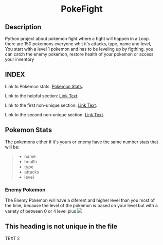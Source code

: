 <h1 align=center>PokeFight</h1>

## Description
Python project about pokemon fight where a fight will happen in a Loop.
there are 150 pokemons everyone whit it's attacks, type, name and level, You start with a level 1 pokemon and has to be leveling up by figthing,
you can catch the enemy pokemon, restore health of your pokemon or access your inventory

## INDEX
Link to Pokemon stats: [Pokemon Stats](#pokemon-stats).

Link to the helpful section: [Link Text](#thisll--be-a-helpful-section-about-the-greek-letter-Θ).

Link to the first non-unique section: [Link Text](#this-heading-is-not-unique-in-the-file).

Link to the second non-unique section: [Link Text](#this-heading-is-not-unique-in-the-file-1).


## Pokemon Stats
The pokemons either if it's yours or enemy have the same number stats that will be:
> * name
> * health
> * type
> * attacks
> * level
### Enemy Pokemon
The Enemy Pokemon will have a diferent and higher level than you most of the time,
because the level of the pokemon is based on your level but with a variety of between 0 or 4 level plus
![](.mdreadme/images_readme/multplyenemylevel.png)

## This heading is not unique in the file

TEXT 2


